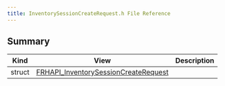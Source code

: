 ```yaml
---
title: InventorySessionCreateRequest.h File Reference
---
```


## Summary
| Kind | View | Description |
|------|------|-------------|
|struct|[FRHAPI_InventorySessionCreateRequest](/unreal-plugins/all/structfrhapi__inventorysessioncreaterequest/#structFRHAPI__InventorySessionCreateRequest)||
